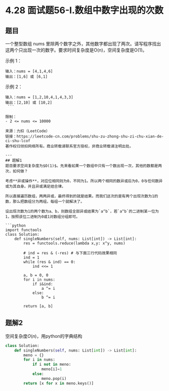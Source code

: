 # 4.28 面试题56-I.数组中数字出现的次数

## 题目
一个整型数组 nums 里除两个数字之外，其他数字都出现了两次。请写程序找出这两个只出现一次的数字。要求时间复杂度是O(n)，空间复杂度是O(1)。

示例 1：
```
输入：nums = [4,1,4,6]
输出：[1,6] 或 [6,1]
```
示例 2：
```
输入：nums = [1,2,10,4,1,4,3,3]
输出：[2,10] 或 [10,2]
 ```

限制：
- 2 <= nums <= 10000

来源：力扣（LeetCode）
链接：https://leetcode-cn.com/problems/shu-zu-zhong-shu-zi-chu-xian-de-ci-shu-lcof
著作权归领扣网络所有。商业转载请联系官方授权，非商业转载请注明出处。

---
## 题解1
题目要求空间复杂度为$O(1)$。先来看如果一个数组中只有一个数出现一次，其他的数都是两次，如何做？

考虑**异或操作**，对应位相同则为0，不同为1。所以两个相同的数异或后为0，0与任何数异或为其自身。并且异或满足结合律。

所以直接遍历数组，两两异或，最终得到的就是结果。而我们这次的是有两个出现次数为1的数，那么把数组分为两组，每组一个就解决了。

设出现次数为1的两个数为a、b，则数组全部异或结果为`a^b`，若`a^b`的二进制某一位为1，按照该位二进制为0或1对数组分组即可。

```python
import functools
class Solution:
    def singleNumbers(self, nums: List[int]) -> List[int]:
        res = functools.reduce(lambda x,y: x^y, nums)

        # ind = res & (-res) # 与下面三行代码效果相同
        ind = 1
        while (res & ind) == 0:
            ind <<= 1
        
        a, b = 0, 0
        for i in nums:
            if i&ind:
                a ^= i
            else:
                b ^= i

        return [a, b]
```


## 题解2
空间复杂度$O(n)$，用python的字典结构
```python
class Solution:
    def singleNumbers(self, nums: List[int]) -> List[int]:
        meno = {}
        for i in nums:
            if i not in meno:
                meno[i]=1
            else:
                meno.pop(i)
        return [x for x in meno.keys()]
```


